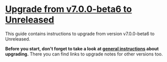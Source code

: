 # [Upgrade from v7.0.0-beta6 to Unreleased]

This guide contains instructions to upgrade from version v7.0.0-beta6 to Unreleased.

**Before you start, don't forget to take a look at [general instructions](/UPGRADE.md) about upgrading.**
There you can find links to upgrade notes for other versions too.

[Upgrade from v7.0.0-beta6 to Unreleased]: https://github.com/shopsys/shopsys/compare/v7.0.0-beta6...HEAD
